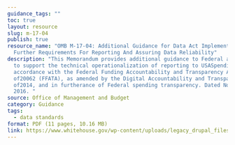 ```yaml
---
guidance_tags: ""
toc: true
layout: resource
slug: m-17-04
publish: true
resource_name: "OMB M-17-04: Additional Guidance for Data Act Implementation:
  Further Requirements For Reporting And Assuring Data Reliability"
description: "This Memorandum provides additional guidance to Federal agencies
  to support the technical operationalization of reporting to USASpending.gov in
  accordance with the Federal Funding Accountability and Transparency Act
  of20062 (FFATA), as amended by the Digital Accountability and Transparency Act
  of2014, and in furtherance of Federal spending transparency. Dated November 4,
  2016. "
source: Office of Management and Budget
category: Guidance
tags:
  - data standards
format: PDF (11 pages, 10.16 MB)
link: https://www.whitehouse.gov/wp-content/uploads/legacy_drupal_files/omb/memoranda/2017/m-17-04.pdf
---
```


